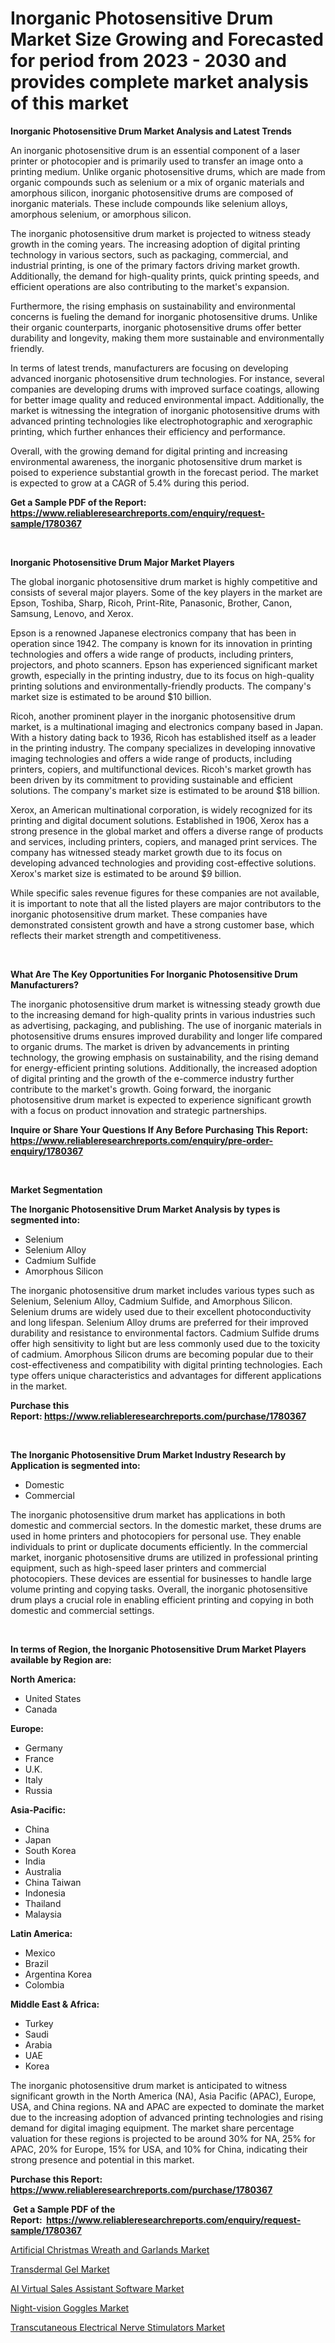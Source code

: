 <p><h1>Inorganic Photosensitive Drum Market Size Growing and Forecasted for period from 2023 - 2030 and provides complete market analysis of this market</h1></p><p><strong>Inorganic Photosensitive Drum Market Analysis and Latest Trends</strong></p>
<p><p>An inorganic photosensitive drum is an essential component of a laser printer or photocopier and is primarily used to transfer an image onto a printing medium. Unlike organic photosensitive drums, which are made from organic compounds such as selenium or a mix of organic materials and amorphous silicon, inorganic photosensitive drums are composed of inorganic materials. These include compounds like selenium alloys, amorphous selenium, or amorphous silicon.</p><p>The inorganic photosensitive drum market is projected to witness steady growth in the coming years. The increasing adoption of digital printing technology in various sectors, such as packaging, commercial, and industrial printing, is one of the primary factors driving market growth. Additionally, the demand for high-quality prints, quick printing speeds, and efficient operations are also contributing to the market's expansion.</p><p>Furthermore, the rising emphasis on sustainability and environmental concerns is fueling the demand for inorganic photosensitive drums. Unlike their organic counterparts, inorganic photosensitive drums offer better durability and longevity, making them more sustainable and environmentally friendly.</p><p>In terms of latest trends, manufacturers are focusing on developing advanced inorganic photosensitive drum technologies. For instance, several companies are developing drums with improved surface coatings, allowing for better image quality and reduced environmental impact. Additionally, the market is witnessing the integration of inorganic photosensitive drums with advanced printing technologies like electrophotographic and xerographic printing, which further enhances their efficiency and performance.</p><p>Overall, with the growing demand for digital printing and increasing environmental awareness, the inorganic photosensitive drum market is poised to experience substantial growth in the forecast period. The market is expected to grow at a CAGR of 5.4% during this period.</p></p>
<p><strong>Get a Sample PDF of the Report:&nbsp; <a href="https://www.reliableresearchreports.com/enquiry/request-sample/1780367">https://www.reliableresearchreports.com/enquiry/request-sample/1780367</a></strong></p>
<p>&nbsp;</p>
<p><strong>Inorganic Photosensitive Drum Major Market Players</strong></p>
<p><p>The global inorganic photosensitive drum market is highly competitive and consists of several major players. Some of the key players in the market are Epson, Toshiba, Sharp, Ricoh, Print-Rite, Panasonic, Brother, Canon, Samsung, Lenovo, and Xerox.</p><p>Epson is a renowned Japanese electronics company that has been in operation since 1942. The company is known for its innovation in printing technologies and offers a wide range of products, including printers, projectors, and photo scanners. Epson has experienced significant market growth, especially in the printing industry, due to its focus on high-quality printing solutions and environmentally-friendly products. The company's market size is estimated to be around $10 billion.</p><p>Ricoh, another prominent player in the inorganic photosensitive drum market, is a multinational imaging and electronics company based in Japan. With a history dating back to 1936, Ricoh has established itself as a leader in the printing industry. The company specializes in developing innovative imaging technologies and offers a wide range of products, including printers, copiers, and multifunctional devices. Ricoh's market growth has been driven by its commitment to providing sustainable and efficient solutions. The company's market size is estimated to be around $18 billion.</p><p>Xerox, an American multinational corporation, is widely recognized for its printing and digital document solutions. Established in 1906, Xerox has a strong presence in the global market and offers a diverse range of products and services, including printers, copiers, and managed print services. The company has witnessed steady market growth due to its focus on developing advanced technologies and providing cost-effective solutions. Xerox's market size is estimated to be around $9 billion.</p><p>While specific sales revenue figures for these companies are not available, it is important to note that all the listed players are major contributors to the inorganic photosensitive drum market. These companies have demonstrated consistent growth and have a strong customer base, which reflects their market strength and competitiveness.</p></p>
<p>&nbsp;</p>
<p><strong>What Are The Key Opportunities For Inorganic Photosensitive Drum Manufacturers?</strong></p>
<p><p>The inorganic photosensitive drum market is witnessing steady growth due to the increasing demand for high-quality prints in various industries such as advertising, packaging, and publishing. The use of inorganic materials in photosensitive drums ensures improved durability and longer life compared to organic drums. The market is driven by advancements in printing technology, the growing emphasis on sustainability, and the rising demand for energy-efficient printing solutions. Additionally, the increased adoption of digital printing and the growth of the e-commerce industry further contribute to the market's growth. Going forward, the inorganic photosensitive drum market is expected to experience significant growth with a focus on product innovation and strategic partnerships.</p></p>
<p><strong>Inquire or Share Your Questions If Any Before Purchasing This Report: <a href="https://www.reliableresearchreports.com/enquiry/pre-order-enquiry/1780367">https://www.reliableresearchreports.com/enquiry/pre-order-enquiry/1780367</a></strong></p>
<p>&nbsp;</p>
<p><strong>Market Segmentation</strong></p>
<p><strong>The Inorganic Photosensitive Drum Market Analysis by types is segmented into:</strong></p>
<p><ul><li>Selenium</li><li>Selenium Alloy</li><li>Cadmium Sulfide</li><li>Amorphous Silicon</li></ul></p>
<p><p>The inorganic photosensitive drum market includes various types such as Selenium, Selenium Alloy, Cadmium Sulfide, and Amorphous Silicon. Selenium drums are widely used due to their excellent photoconductivity and long lifespan. Selenium Alloy drums are preferred for their improved durability and resistance to environmental factors. Cadmium Sulfide drums offer high sensitivity to light but are less commonly used due to the toxicity of cadmium. Amorphous Silicon drums are becoming popular due to their cost-effectiveness and compatibility with digital printing technologies. Each type offers unique characteristics and advantages for different applications in the market.</p></p>
<p><strong>Purchase this Report:&nbsp;<a href="https://www.reliableresearchreports.com/purchase/1780367">https://www.reliableresearchreports.com/purchase/1780367</a></strong></p>
<p>&nbsp;</p>
<p><strong>The Inorganic Photosensitive Drum Market Industry Research by Application is segmented into:</strong></p>
<p><ul><li>Domestic</li><li>Commercial</li></ul></p>
<p><p>The inorganic photosensitive drum market has applications in both domestic and commercial sectors. In the domestic market, these drums are used in home printers and photocopiers for personal use. They enable individuals to print or duplicate documents efficiently. In the commercial market, inorganic photosensitive drums are utilized in professional printing equipment, such as high-speed laser printers and commercial photocopiers. These devices are essential for businesses to handle large volume printing and copying tasks. Overall, the inorganic photosensitive drum plays a crucial role in enabling efficient printing and copying in both domestic and commercial settings.</p></p>
<p>&nbsp;</p>
<p><strong>In terms of Region, the Inorganic Photosensitive Drum Market Players available by Region are:</strong></p>
<p>
    <p> <strong> North America: </strong>
        <ul>
            <li>United States</li>
            <li>Canada</li>
        </ul>
        </p> 
    <p> <strong> Europe: </strong>
        <ul>
            <li>Germany</li>
            <li>France</li>
            <li>U.K.</li>
            <li>Italy</li>
            <li>Russia</li>
        </ul>
        </p> 
    <p> <strong> Asia-Pacific: </strong>
        <ul>
            <li>China</li>
            <li>Japan</li>
            <li>South Korea</li>
            <li>India</li>
            <li>Australia</li>
            <li>China Taiwan</li>
            <li>Indonesia</li>
            <li>Thailand</li>
            <li>Malaysia</li>
        </ul>
        </p> 
    <p> <strong> Latin America: </strong>
        <ul>
            <li>Mexico</li>
            <li>Brazil</li>
            <li>Argentina Korea</li>
            <li>Colombia</li>
        </ul>
        </p> 
    <p> <strong> Middle East & Africa: </strong>
        <ul>
            <li>Turkey</li>
            <li>Saudi</li>
            <li>Arabia</li>
            <li>UAE</li>
            <li>Korea</li>
        </ul>
    </p>
    </p>
<p><p>The inorganic photosensitive drum market is anticipated to witness significant growth in the North America (NA), Asia Pacific (APAC), Europe, USA, and China regions. NA and APAC are expected to dominate the market due to the increasing adoption of advanced printing technologies and rising demand for digital imaging equipment. The market share percentage valuation for these regions is projected to be around 30% for NA, 25% for APAC, 20% for Europe, 15% for USA, and 10% for China, indicating their strong presence and potential in this market.</p></p>
<p><strong>Purchase this Report: <a href="https://www.reliableresearchreports.com/purchase/1780367">https://www.reliableresearchreports.com/purchase/1780367</a></strong></p>
<p>&nbsp;<strong>Get a Sample PDF of the Report:&nbsp;&nbsp;<a href="https://www.reliableresearchreports.com/enquiry/request-sample/1780367">https://www.reliableresearchreports.com/enquiry/request-sample/1780367</a></strong></p>
<p><strong></strong></p>
<p><p><a href="https://github.com/AKSHATREPORTPRIME/Market-Research-Report-List-1/blob/main/artificial-christmas-wreath-and-garlands-market.md">Artificial Christmas Wreath and Garlands Market</a></p><p><a href="https://www.linkedin.com/pulse/decoding-transdermal-gel-market-deep-dive-latest-trends-2qjee/">Transdermal Gel Market</a></p><p><a href="https://github.com/lilstefpacute/Market-Research-Report-List-1/blob/main/ai-virtual-sales-assistant-software-market.md">AI Virtual Sales Assistant Software Market</a></p><p><a href="https://medium.com/@giannicrona/night-vision-goggles-market-insights-into-market-cagr-market-trends-and-growth-strategies-bd6da9497e5b">Night-vision Goggles Market</a></p><p><a href="https://www.linkedin.com/pulse/transcutaneous-electrical-nerve-stimulators-market-challenges-01a8e/">Transcutaneous Electrical Nerve Stimulators Market</a></p></p>